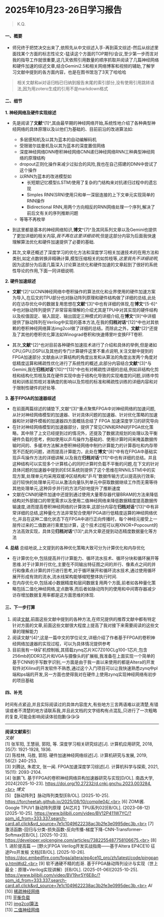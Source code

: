 # 2025年10月23-26日学习报告
> K.Q.
#### 一、概要
+ 师兄终于把焚决交出来了,依照先从中文综述入手-再到英文综述-然后从综述里面找某个方面的标志性论文-猛读这个方面的TOP期刊/会议,至少第一步而言对我的指导工作就很重要,这几天依照引用数量的顺序抓取并阅读了几篇神经网络和硬件加速的综述文章,结合Gemini2.5和相关网络博客和视频的辅助,了解学习文献中提到的各方面内容，也是在图书馆泡了3天了哈哈哈
>相关文献和ai对话归档已归纳到报告末尾的索引部分,没有使用引用跳转语法,因为用zotero生成的引用不是markdown格式

#### 二、细节
**1. 神经网络及硬件实现综述**
+ 先是阅读了**文献**^[1]^,其由最早期的神经网络开始,系统性地介绍了各种典型神经网络的具体原理以及以他们为基础的、目前前沿的改进算法如:
    + 多层感知机及以其为蓝本的自动编解码机
    + 受限玻尔兹曼机及以其为蓝本的深度置信网络
    + 深度神经网络DNN卷积神经网络CNN递归神经网络RNN三种典型神经网络的原理结构
    + dropout正则化操作来减少过拟合的风险,我也在自己搭建的DNN中尝试了这个操作
    + 以RNN为蓝本的改进模型如
      + 长短期记忆模型(LSTM)使用了复杂的门结构来对抗递归过程中的遗忘现
      + Simples RNN(SRN)使用只和单一深层连接的上下文单元实现简单的RNN操作
      + Bidirectional RNN,用两个方向相反的RNN网络处理一个序列,解决了前后文有关的序列推断问题
    + 等等不再枚举
+ 到这里都是基本的神经网络知识,**博文**^[7]^及其同系列文章以及Gemini也提供了更加详细的相关内容,*我不再在这里详细说明*,但是这部分内容为后面我快速理解算法优化和硬件加速提供了必要的基础.

+ 其次,文章还概述了深度学习的优化方法和深度学习相关加速技术的在用方法和类别,如定点数转换非精确计算,模型压缩相关的如剪枝等,*这里我先不详细说明*,因为这部分为后面几篇深入讨论算法优化和硬件加速的文章起到了很好的系统性导论的作用,下面一同详细说明.

**2. 硬件加速综述**
+ **文献**^[2]^以CNN神经网络中卷积操作的算法优化和业界使用的硬件加速方案为导入,在后文的TPU部分也对脉动阵列原理和硬件结构做了详细的总结,此处的在访存优化中的数据复用思想在**文献**^[3]^中也有详细的体现,在**博文**^[5-6]^中也对脉动阵列提供了非常容易理解的介绍尤其是TPU中对其实现的硬件结构以及权值固定、输入固定、输出固定三种模式的详细介绍,在**博文**^[9]^中详细提供了脉动阵列在Verilog中实现的基本方法,在我的**归档对话**^[12]^中也对其依赖的卷积神经网络算法img2col做了详细的总结。而除此之外，**文献**^[2]^还提及了其他的卷积优化算法如Winograd卷积和快速傅里叶变换FFT卷积.

+ 其次,**文献**^[2]^也对目前各种硬件加速技术进行了介绍和具体的举例,但是诸如CPU,GPU,DSP以及其他的专门计算硬件这里不重点说明,关注文献中提到的FPGA加速部分.文献由从计算结构的角度出发和从算法的角度出发两个角度对低精度运算和稀疏性优化进行了系统性的概述,此部分内容结合**文献**^[3]^与Gemini,我在**归档对话**^[10]^^[13]^中也有对稀疏性详细的总结,例如非结构化剪枝和结构化剪枝及其在硬件实现中由于结构化导致的实现难度的问题,训练中剪枝和训练前剪枝对准确度的影响以及剪枝的标准和稀疏性训练的详细内容和对于限制性硬件的好处等.

**3.  基于FPGA的加速器综述**
+ 在前面两篇综述的铺垫下,文献^[3]^重点聚焦FPGA中对神经网络的加速问题,从针对神经网络模型的加速器、针对具体问题的加速器、针对优化策略的加速器和针对硬件模板的加速器四方面概括总结了 FPGA 加速深度学习的研究导向
+ 在针对神经网络模型的加速器部分，提供了常见CNN和RNN的FPGA优化策略，其中除了上文已经提到过的情况外，还提及了数据流规划的处理以及平衡硬件负载的思考，例如使用以乒乓操作为基础的、使用计算时间来掩盖数据传输时间的、多缓冲方法解决卷积神经网络中制约计算能力的计算吞吐和内存带宽不匹配的问题，进而提高计算能力，此处在**博文**^[8]^中有在FPGA中基础实现乒乓操作方法的详细讲解,以及我在**归档对话**^[11]^中也有详细的总结。并且这种结构可以实现多个计算核心的同时计算时负载不平衡的问题,在下文的针对具体问题的加速器中提到的ESE系统则提供了这个思维在RNN(LSTM)中的实现方案,处理单元均采用双缓冲区结构和“乒乓”数据传输方式以提高执行效率;运行较快的处理单元可以从激活向量队列单元中获取数据继续工作而无需等待其他处理单元,这种异步并行的方法巧妙地提升了推断速度
+ 文献在CNN的硬件加速中还提到通过使用大量寄存器代替BRAM的方法来降低结构对外部接口的带宽需求以及使用二值神经网络来降低数据精度提高数据传输速度,进而提高卷积神经网络的计算效率,这部分内容在**归档对话**^[13]^中有非常详细的总结,这种量化方法非常契合使用FPGA进行低精度运算的神经网络优化,并且在这种二值化状态下在FPGA中进行正向传播时，每个神经元接受上一层传过来的二值数进行乘累加计算，这个技术过程可以用XNOR+Popcount的方法高效实现，具体见**归档对话**^[13]^,此外文章还提到动态精度数据量化等方法

**4.  总结**
总结地说,上文提到的各种优化策略大致可分为计算优化和内存优化
+ 在计算优化中,包括提高并行计算能力、循环流水技术、循环分块和循环展开等思维.对于计算并行优化,主要在不同输出特征图之间的并行、像素点之间的并行和像素点计算的并行进行思考,对于循环展开和循环流水技术,通过使用循环展开形成有效的流水,流水线架构能够缩短整体执行时间.
+ 在内存优化中,包括减小数据精度和层间数据复用两个方面,前者如各种量化策略包括二值化神经网络,定点数等,而后者如脉动阵列的使用和中间寄存器减少访存增加数据复用率都是这方面思维的体现.

#### 三、下一步打算
1. 阅读[文献](\边沿FPGA的神经网络部署优化手段.md),前面这些文献中提到的各种方法,在师兄提供的推荐文献中都有特定针对方面的文章,前面这些文献很大程度上提高了我对接下来需要阅读的这些文章的理解能力
2. 阅读文献^[4]^,这是一篇中文的学位论文,详细介绍了作者基于FPGA的卷积神经网络加速器的实现过程，可以为具体情况提供参考
3. 目前我有一块矿机控制板,其搭载zynq芯片XC7Z010CLg100-1芯片,包含256mb的DDR3芯片和VGA与摄像头的扩展板,我准备在上面实现一个简单的基于CNN的手写数字识别,一方面是由于我一直以来使用的都是Altera的开发软件对Xilinx的开发软件不熟悉,通过这个入门项目可以让我快速熟悉zynq中pl端和ps端的开发,另一方面也使得我对在硬件上使用zynq实现神经网络有初步的项目基础

#### 四、补充
时间有点紧迫,并且实际阅读过的具体内容庞大,有些地方三言两语难以说清楚,有错误或者不清楚的地方请联系我,并且此文档的文字结构有点混乱,只进行了一次粗略的复查,可能会影响阅读体验抱歉😘😘😘

******
**阅读文献索引**<br>
*文献*<br>
[1] 张军阳, 王慧丽, 郭阳, 等. 深度学习相关研究综述[J]. 计算机应用研究, 2018, 35(7): 1921-1928, 1936.<br>
[2] 陈桂林, 马胜, 郭阳. 硬件加速神经网络综述[J]. 计算机研究与发展, 2019, 56(2): 240-253.<br>
[3] 刘腾达, 朱君文, 张一闻. FPGA加速深度学习综述[J]. 计算机科学与探索, 2021, 15(11): 2093-2104.<br>
[4] 张鹏飞. 基于FPGA的卷积神经网络异构加速器研究与实现[D/OL]. 南昌大学, 2024[2025-10-23]. https://doi.org/10.27232/d.cnki.gnchu.2023.003284.<br>
*博文*<br>
[5] 【脉动阵列】脉动阵列类型[EB/OL]. [2025-10-25]. https://forcheetah.github.io/2025/08/10/compile04/.<br>
[6] ZOMI酱. Google TPUV1 脉动阵列原理【AI芯片】TPU系列02[EB/OL]. (2023-08-12)[2025-10-25]. https://www.bilibili.com/video/BV12P411W7YC/?spm_id_from=333.337.search-card.all.click&vd_source=7e1c1049622238ac3b2fe3e0995dec3b.<br>
[7] 激活函数-回归与分类-损失函数-反向传播-梯度下降-CNN-Transformer-Softmax[EB/OL]. [2025-10-23]. https://developer.volcengine.com/articles/7382255487758106675.<br>
[8] 1. 进阶提高篇 — [野火]FPGA Verilog开发实战指南——基于Altera EP4CE10 征途Pro开发板 文档[EB/OL]. [2025-10-26]. https://doc.embedfire.com/fpga/altera/ep4ce10_pro/zh/latest/code/pingpang.html#id2.<br>
[9] 软不通硬不精的彪哥. 基于FPGA脉动阵列设计与实现（世上最全：原理+Verilog实现讲解）[EB/OL]. (2025-01-06)[2025-10-25]. https://www.bilibili.com/video/BV19vr5Y6E8c/?spm_id_from=333.337.search-card.all.click&vd_source=7e1c1049622238ac3b2fe3e0995dec3b.<br>
*AI*<br>
[10] [稀疏神经网络](\AI\稀疏神经网络.md)<br>
[11] [平衡负载](\AI\平衡负载.md)<br>
[12] [img2col算法](\AI\img2col算法.md)<br>
[13] [二值神经网络](\AI\二值化与量化.md)<br>

